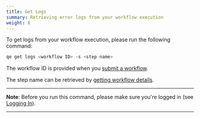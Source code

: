 ```yaml
---
title: Get Logs
summary: Retrieving error logs from your workflow execution
weight: 8
---
```


To get logs from your workflow execution, please run the following command:

```Bash
qe get logs <workflow ID> -s <step name>
```

The workflow ID is provided when you [submit a workflow](../workflow-submission/).

The step name can be retrieved by [getting workflow details](../get-workflow-details/).

___
**Note**: Before you run this command, please make sure you're logged in (see [Logging In](../logging-in/)).
___
